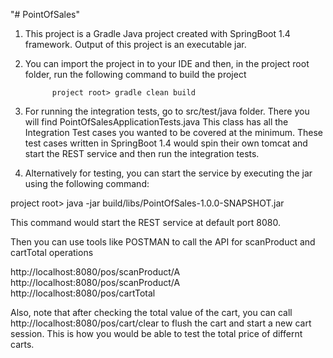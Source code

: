 "# PointOfSales" 

1. This project is a Gradle Java project created with SpringBoot 1.4 framework.
   Output of this project is an executable jar.
   
   
2. You can import the project in to your IDE and then, in the project root folder, run the following command to build the project

             project root> gradle clean build

3. For running the integration tests,    go to  src/test/java folder.
   There you will find PointOfSalesApplicationTests.java
   This class has all the Integration Test cases you wanted to be covered at the minimum.
   These test cases written in SpringBoot 1.4 would spin their own tomcat and start the REST service and then run the 
   integration tests.

 4. Alternatively for testing, you can start the service by executing the jar using the following command:
   
   project root> java -jar build/libs/PointOfSales-1.0.0-SNAPSHOT.jar

   This command would start the REST service at default port 8080.
   
   Then you can use tools like POSTMAN to call the API for scanProduct and cartTotal operations

   http://localhost:8080/pos/scanProduct/A
   http://localhost:8080/pos/scanProduct/A
   http://localhost:8080/pos/cartTotal

   Also, note that after checking the total value of the cart, you can call
   http://localhost:8080/pos/cart/clear 
   to flush the cart and start a new cart session. 
   This is how you would be able to test the total price of differnt carts.   


 
